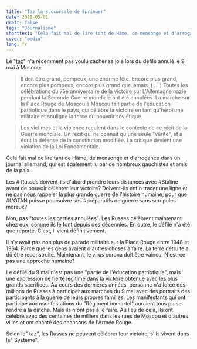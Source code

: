 ```yaml
---
title: "Taz la succursale de Springer"
date: 2020-05-01
draft: false
tags: "Journalisme"
shorttext: "Cela fait mal de lire tant de Häme, de mensonge et d'arrogance dans un journal allemand, qui est également lu par de nombreux gauchistes et amis de la paix."
cover: "media"
lang: fr
---
```


Le "[taz](https://taz.de/Weltkriegsgedenken-in-Russland/!5676855/ "Die Show gestohlen")" n'a récemment pas voulu cacher sa joie lors du défilé annulé le 9 mai à Moscou:

> Il doit être grand, pompeux, une énorme fête. Encore plus grand, encore plus pompeux, encore plus grand que jamais. ( ... ) Toutes les célébrations du 75e anniversaire de la victoire sur L'Allemagne nazie pendant la Seconde Guerre mondiale ont été annulées. La marche sur la Place Rouge de Moscou à Moscou fait partie de l'éducation patriotique dans le pays, qui célèbre la victoire en tant qu'héroïsme militaire et souligne la force du pouvoir soviétique.

> Les victimes et la violence reculent dans le contexte de ce récit de la Guerre mondiale. Un récit qui ne connaît qu'une seule "vérité", et a écrit la défense de la constitution modifiée. La critique devient une violation de la Loi Fondamentale.

Cela fait mal de lire tant de Häme, de mensonge et d'arrogance dans un journal allemand, qui est également lu par de nombreux gauchistes et amis de la paix.

Les # Russes doivent-ils d'abord prendre leurs distances avec #Staline avant de pouvoir célébrer leur victoire? Doivent-ils enfin tracer une ligne et ne pas nous rappeler la plus grande guerre de l'histoire humaine, pour que #L'OTAN puisse poursuivre ses #préparatifs de guerre sans scrupules moraux?

Non, pas "toutes les parties annulées". Les Russes célèbrent maintenant chez eux, comme ils le font depuis des décennies. En outre, le défilé n'a été que reporté. C'est, il vient définitivement.

Il n'y avait pas non plus de parade militaire sur la Place Rouge entre 1948 et 1964. Parce que les gens avaient d'autres choses à faire. La terre détruite a dû être reconstruite. Maintenant, le virus corona doit être vaincu. N'est-ce pas une approche humaine?

Le défilé du 9 mai n'est pas une "partie de l'éducation patriotique", mais une expression de fierté légitime dans la victoire obtenue avec les plus grands sacrifices. Au cours des dernières années, personne n'a forcé des millions de Russes à participer aux marches du 9 mai avec des portraits des participants à la guerre de leurs propres familles. Les manifestants qui ont participé aux manifestations du "Régiment immortel" auraient tous pu se rendre à la datcha. Mais ils n'ont pas à le faire. Au lieu de cela, ils ont célébré avec des centaines de milliers dans les rues de Moscou et d'autres villes et ont chanté des chansons de l'Armée Rouge.

Selon le" taz", les Russes ne peuvent célébrer leur victoire, s'ils vivent dans le" Système".
